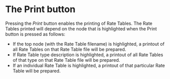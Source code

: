 # The Print button

Pressing the _Print_ button enables the printing of Rate Tables. The Rate
Tables printed will depend on the node that is highlighted when the
Print button is pressed as follows:

-   If the top node (with the Rate Table filename) is highlighted, a
printout of all Rate Tables on that Rate Table file will be
prepared.
-   If Rate Table type description is highlighted, a printout of all
Rate Tables of that type on that Rate Table file will be prepared.
-   If an individual Rate Table is highlighted, a printout of that
particular Rate Table will be prepared.
